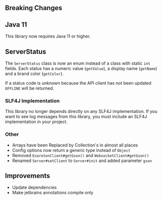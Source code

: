 ## Breaking Changes
## Java 11
This library now requires Java 11 or higher.

## ServerStatus
The `ServerStatus` class is now an enum instead of a class with static `int` fields. Each status has a numeric
value (`getValue`), a display name (`getName`) and a brand color (`getColor`).

If a status code is unknown because the API client has not been updated `OFFLINE` will be returned.

### SLF4J Implementation
This library no longer depends directly on any SLF4J implementation. If you want to see log messages
from this library, you must include an SLF4J implementation in your project.

### Other
- Arrays have been Replaced by Collection's in almost all places
- Config options now return a generic type instead of `Object`
- Removed `ExarotonClient#getGson()` and `WebsocketClient#getGson()`
- Renamed `Server#setClient` to `Server#init` and added parameter `gson`

## Improvements
- Update dependencies
- Make jetbrains annotations compile only
